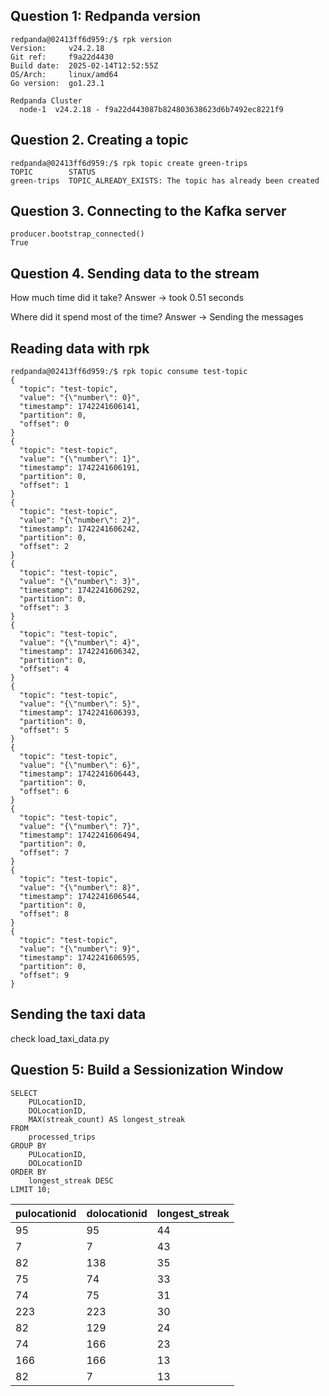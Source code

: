 ## Question 1: Redpanda version
```
redpanda@02413ff6d959:/$ rpk version
Version:     v24.2.18
Git ref:     f9a22d4430
Build date:  2025-02-14T12:52:55Z
OS/Arch:     linux/amd64
Go version:  go1.23.1

Redpanda Cluster
  node-1  v24.2.18 - f9a22d443087b824803638623d6b7492ec8221f9
```

## Question 2. Creating a topic
```
redpanda@02413ff6d959:/$ rpk topic create green-trips
TOPIC        STATUS
green-trips  TOPIC_ALREADY_EXISTS: The topic has already been created
```

## Question 3. Connecting to the Kafka server
```
producer.bootstrap_connected()
True
```

## Question 4. Sending data to the stream
How much time did it take? 
Answer -> took 0.51 seconds

Where did it spend most of the time?
Answer -> Sending the messages


## Reading data with rpk
```
redpanda@02413ff6d959:/$ rpk topic consume test-topic
{
  "topic": "test-topic",
  "value": "{\"number\": 0}",
  "timestamp": 1742241606141,
  "partition": 0,
  "offset": 0
}
{
  "topic": "test-topic",
  "value": "{\"number\": 1}",
  "timestamp": 1742241606191,
  "partition": 0,
  "offset": 1
}
{
  "topic": "test-topic",
  "value": "{\"number\": 2}",
  "timestamp": 1742241606242,
  "partition": 0,
  "offset": 2
}
{
  "topic": "test-topic",
  "value": "{\"number\": 3}",
  "timestamp": 1742241606292,
  "partition": 0,
  "offset": 3
}
{
  "topic": "test-topic",
  "value": "{\"number\": 4}",
  "timestamp": 1742241606342,
  "partition": 0,
  "offset": 4
}
{
  "topic": "test-topic",
  "value": "{\"number\": 5}",
  "timestamp": 1742241606393,
  "partition": 0,
  "offset": 5
}
{
  "topic": "test-topic",
  "value": "{\"number\": 6}",
  "timestamp": 1742241606443,
  "partition": 0,
  "offset": 6
}
{
  "topic": "test-topic",
  "value": "{\"number\": 7}",
  "timestamp": 1742241606494,
  "partition": 0,
  "offset": 7
}
{
  "topic": "test-topic",
  "value": "{\"number\": 8}",
  "timestamp": 1742241606544,
  "partition": 0,
  "offset": 8
}
{
  "topic": "test-topic",
  "value": "{\"number\": 9}",
  "timestamp": 1742241606595,
  "partition": 0,
  "offset": 9
}
```

## Sending the taxi data
check load_taxi_data.py


## Question 5: Build a Sessionization Window
```
SELECT
    PULocationID,
    DOLocationID,
    MAX(streak_count) AS longest_streak
FROM
    processed_trips
GROUP BY
    PULocationID,
    DOLocationID
ORDER BY
    longest_streak DESC
LIMIT 10;
```
| pulocationid   | dolocationid   | longest_streak |
|----------------|----------------|----------------|
| 95             | 95             | 44             |
| 7              | 7              | 43             |
| 82             | 138            | 35             |
| 75             | 74             | 33             |
| 74             | 75             | 31             |
| 223            | 223            | 30             |
| 82             | 129            | 24             |
| 74             | 166            | 23             |
| 166            | 166            | 13             |
| 82             | 7              | 13             |

